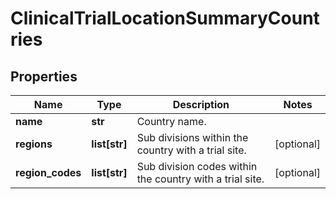# ClinicalTrialLocationSummaryCountries

## Properties
Name | Type | Description | Notes
------------ | ------------- | ------------- | -------------
**name** | **str** | Country name. | 
**regions** | **list[str]** | Sub divisions within the country with a trial site. | [optional] 
**region_codes** | **list[str]** | Sub division codes within the country with a trial site. | [optional] 



